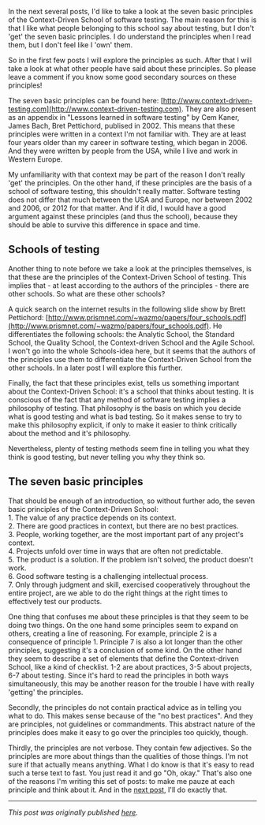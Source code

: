 <!--
.. title: The Seven Basic Principles of the Context-Driven School - part one
.. slug: the-seven-basic-principles-of-the-context-driven-school-part-one
.. date: 2012-01-15 22:11:43 UTC+01:00
.. tags: context-driven testing, software testing
.. category: philosophy of testing
.. link: 
.. description:
.. type: text
-->

In the next several posts, I'd like to take a look at the seven basic principles of the Context-Driven School of software testing. The main reason for this is that I like what people belonging to this school say about testing, but I don't 'get' the seven basic principles. I do understand the principles when I read them, but I don't feel like I 'own' them.

So in the first few posts I will explore the principles as such. After that I will take a look at what other people have said about these principles. So please leave a comment if you know some good secondary sources on these principles!

The seven basic principles can be found here: [http://www.context-driven-testing.com](http://www.context-driven-testing.com). They are also present as an appendix in "Lessons learned in software testing" by Cem Kaner, James Bach, Bret Pettichord, publised in 2002. This means that these principles were written in a context I'm not familiar with. They are at least four years older than my career in software testing, which began in 2006. And they were written by people from the USA, while I live and work in Western Europe.
<!-- TEASER_END -->

My unfamiliarity with that context may be part of the reason I don't really 'get' the principles. On the other hand, if these principles are the basis of a school of software testing, this shouldn't really matter. Software testing does not differ that much between the USA and Europe, nor between 2002 and 2006, or 2012 for that matter. And if it did, I would have a good argument against these principles (and thus the school), because they should be able to survive this difference in space and time.


## Schools of testing

Another thing to note before we take a look at the principles themselves, is that these are the principles of the Context-Driven School of testing. This implies that - at least according to the authors of the principles -  there are other schools. So what are these other schools?

A quick search on the internet results in the following slide show by Brett Pettichord: [http://www.prismnet.com/~wazmo/papers/four_schools.pdf](http://www.prismnet.com/~wazmo/papers/four_schools.pdf). He differentiates the following schools: the Analytic School, the Standard School, the Quality School, the Context-driven School and the Agile School. I won't go into the whole Schools-idea here, but it seems that the authors of the principles use them to differentiate the Context-Driven School from the other schools. In a later post I will explore this further.

Finally, the fact that these principles exist, tells us something important about the Context-Driven School: it's a school that thinks about testing. It is conscious of the fact that any method of software testing implies a philosophy of testing. That philosophy is the basis on which you decide what is good testing and what is bad testing. So it makes sense to try to make this philosophy explicit, if only to make it easier to think critically about the method and it's philosophy.

Nevertheless, plenty of testing methods seem fine in telling you what they think is good testing, but never telling you why they think so.


## The seven basic principles
That should be enough of an introduction, so without further ado, the seven basic principles of the Context-Driven School:  
1\. The value of any practice depends on its context.  
2\. There are good practices in context, but there are no best practices.  
3\. People, working together, are the most important part of any project's context.  
4\. Projects unfold over time in ways that are often not predictable.  
5\. The product is a solution. If the problem isn't solved, the product doesn't work.  
6\. Good software testing is a challenging intellectual process.  
7\. Only through judgment and skill, exercised cooperatively throughout the entire project, are we able to do the right things at the right times to effectively test our products.

One thing that confuses me about these principles is that they seem to be doing two things. On the one hand some principles seem to expand on others, creating a line of reasoning. For example, principle 2 is a consequence of principle 1. Principle 7 is also a lot longer than the other principles, suggesting it's a conclusion of some kind. On the other hand they seem to describe a set of elements that define the Context-driven School, like a kind of checklist. 1-2 are about practices, 3-5 about projects, 6-7 about testing.
Since it's hard to read the principles in both ways simultaneously, this may be another reason for the trouble I have with really 'getting' the principles.

Secondly, the principles do not contain practical advice as in telling you what to do. This makes sense because of the "no best practices". And they are principles, not guidelines or commandments. This abstract nature of the principles does make it easy to go over the principles too quickly, though.

Thirdly,  the principles are not verbose. They contain few adjectives. So the principles are more about things than the qualities of those things. I'm not sure if that actually means anything. What I do know is that it's easy to read such a terse text to fast. You just read it and go "Oh, okay."
That's also one of the reasons I'm writing this set of posts: to make me pauze at each principle and think about it. And in the [next post](https://testingcurve.wordpress.com/2012/02/05/the-seven-basic-principles-of-the-context-driven-school-part-two/), I'll do exactly that.

---

*This post was originally published [here](https://testingcurve.wordpress.com/2012/01/15/the-seven-basic-principles-of-the-context-driven-school-part-one/).*